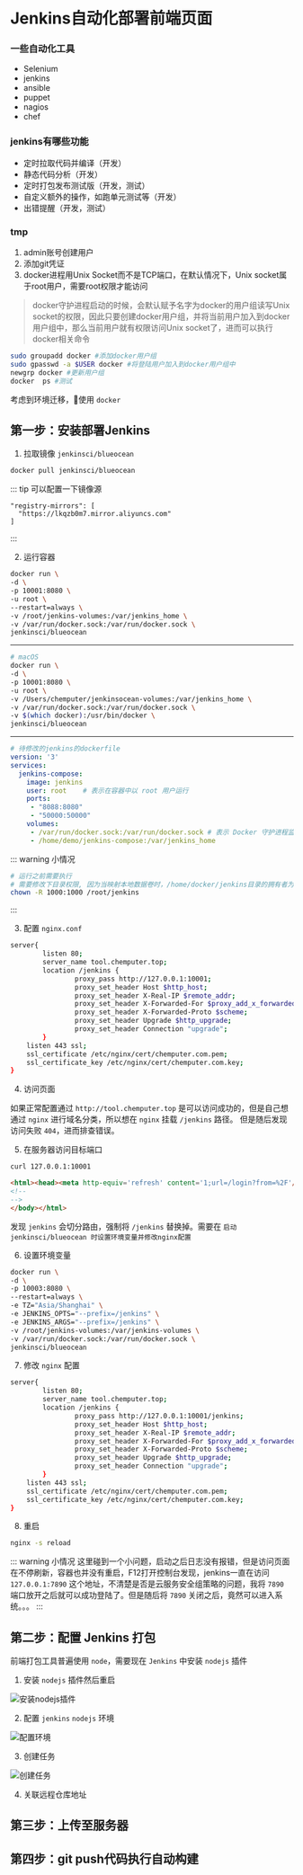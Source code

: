 # Jenkins自动化部署前端页面

### 一些自动化工具

- Selenium
- jenkins
- ansible
- puppet
- nagios
- chef

### jenkins有哪些功能

- 定时拉取代码并编译（开发）
- 静态代码分析（开发）
- 定时打包发布测试版（开发，测试）
- 自定义额外的操作，如跑单元测试等（开发）
- 出错提醒（开发，测试）

### tmp

1. admin账号创建用户
2. 添加git凭证
3. docker进程用Unix Socket而不是TCP端口，在默认情况下，Unix socket属于root用户，需要root权限才能访问

> docker守护进程启动的时候，会默认赋予名字为docker的用户组读写Unix socket的权限，因此只要创建docker用户组，并将当前用户加入到docker用户组中，那么当前用户就有权限访问Unix socket了，进而可以执行docker相关命令

``` bash
sudo groupadd docker #添加docker用户组
sudo gpasswd -a $USER docker #将登陆用户加入到docker用户组中
newgrp docker #更新用户组
docker  ps #测试
```


考虑到环境迁移，使用 `docker`

## 第一步：安装部署Jenkins

1. 拉取镜像 `jenkinsci/blueocean`

``` bash
docker pull jenkinsci/blueocean 
```

::: tip 可以配置一下镜像源
```
"registry-mirrors": [
  "https://lkqzb0m7.mirror.aliyuncs.com"
]
```
:::

2. 运行容器

``` bash
docker run \
-d \
-p 10001:8080 \
-u root \
--restart=always \
-v /root/jenkins-volumes:/var/jenkins_home \
-v /var/run/docker.sock:/var/run/docker.sock \
jenkinsci/blueocean
```

---

``` bash
# macOS
docker run \
-d \
-p 10001:8080 \
-u root \
-v /Users/chemputer/jenkinsocean-volumes:/var/jenkins_home \
-v /var/run/docker.sock:/var/run/docker.sock \
-v $(which docker):/usr/bin/docker \
jenkinsci/blueocean
```

---


``` yml
# 待修改的jenkins的dockerfile
version: '3'
services:
  jenkins-compose:
    image: jenkins
    user: root    # 表示在容器中以 root 用户运行
    ports:
     - "8088:8080"
     - "50000:50000"
    volumes:
     - /var/run/docker.sock:/var/run/docker.sock # 表示 Docker 守护进程监听的 Unix 套接字。要在 Jenkins 容器中使用 docker 命令，则此选项是必需的。
     - /home/demo/jenkins-compose:/var/jenkins_home
```

::: warning 小情况
``` bash
# 运行之前需要执行
# 需要修改下目录权限, 因为当映射本地数据卷时，/home/docker/jenkins目录的拥有者为root用户，而容器中jenkins user的uid为1000
chown -R 1000:1000 /root/jenkins
```
:::

3. 配置 `nginx.conf`

``` bash {4}
server{
        listen 80;
        server_name tool.chemputer.top;
        location /jenkins {
                proxy_pass http://127.0.0.1:10001;
                proxy_set_header Host $http_host;
                proxy_set_header X-Real-IP $remote_addr;
                proxy_set_header X-Forwarded-For $proxy_add_x_forwarded_for;
                proxy_set_header X-Forwarded-Proto $scheme;
                proxy_set_header Upgrade $http_upgrade;
                proxy_set_header Connection "upgrade";
        }
    listen 443 ssl;
    ssl_certificate /etc/nginx/cert/chemputer.com.pem;
    ssl_certificate_key /etc/nginx/cert/chemputer.com.key;
}
```

4. 访问页面

如果正常配置通过 `http://tool.chemputer.top` 是可以访问成功的，但是自己想通过 `nginx` 进行域名分类，所以想在 `nginx` 挂载 `/jenkins` 路径。 但是随后发现访问失败 `404`，进而排查错误。

5. 在服务器访问目标端口

``` bash
curl 127.0.0.1:10001        
```

``` html
<html><head><meta http-equiv='refresh' content='1;url=/login?from=%2F'/><script>window.location.replace('/login?from=%2F');</script></head><body style='background-color:white; color:white;'>Authentication required
<!--
-->
</body></html>
```

发现 `jenkins` 会切分路由，强制将 `/jenkins` 替换掉。需要在 `启动 jenkinsci/blueocean 时设置环境变量并修改nginx配置` 


6. 设置环境变量

``` bash {6,7}
docker run \
-d \
-p 10003:8080 \
--restart=always \
-e TZ="Asia/Shanghai" \
-e JENKINS_OPTS="--prefix=/jenkins" \
-e JENKINS_ARGS="--prefix=/jenkins" \
-v /root/jenkins-volumes:/var/jenkins-volumes \
-v /var/run/docker.sock:/var/run/docker.sock \
jenkinsci/blueocean
```

7. 修改 `nginx` 配置

``` bash {4,5}
server{
        listen 80;
        server_name tool.chemputer.top;
        location /jenkins {
                proxy_pass http://127.0.0.1:10001/jenkins;
                proxy_set_header Host $http_host;
                proxy_set_header X-Real-IP $remote_addr;
                proxy_set_header X-Forwarded-For $proxy_add_x_forwarded_for;
                proxy_set_header X-Forwarded-Proto $scheme;
                proxy_set_header Upgrade $http_upgrade;
                proxy_set_header Connection "upgrade";
        }
    listen 443 ssl;
    ssl_certificate /etc/nginx/cert/chemputer.com.pem;
    ssl_certificate_key /etc/nginx/cert/chemputer.com.key;
}
```

8. 重启

``` bash
nginx -s reload
```

::: warning 小情况
这里碰到一个小问题，启动之后日志没有报错，但是访问页面在不停刷新，容器也并没有重启，F12打开控制台发现，jenkins一直在访问 `127.0.0.1:7890` 这个地址，不清楚是否是云服务安全组策略的问题，我将 `7890` 端口放开之后就可以成功登陆了。但是随后将 `7890` 关闭之后，竟然可以进入系统。。。
:::


## 第二步：配置 Jenkins 打包

前端打包工具普遍使用 `node`，需要现在 `Jenkins` 中安装 `nodejs` 插件

1. 安装 `nodejs` 插件然后重启

![安装nodejs插件](http://cdn.chemputer.top/notebook/jenkins/step1.jpg)

2. 配置 `jenkins` `nodejs` 环境

![配置环境](http://cdn.chemputer.top/notebook/jenkins/step2.jpg)

3. 创建任务

![创建任务](http://cdn.chemputer.top/notebook/jenkins/step3.jpg)

4. 关联远程仓库地址



## 第三步：上传至服务器


## 第四步：git push代码执行自动构建








    


